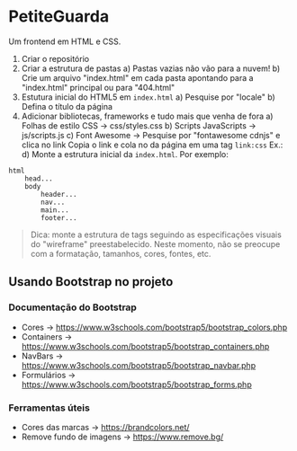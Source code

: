 # PetiteGuarda
 Um frontend em HTML e CSS.


1) Criar o repositório
2) Criar a estrutura de pastas
    a) Pastas vazias não vão para a nuvem!
    b) Crie um arquivo "index.html" em cada pasta apontando para a "index.html" principal
       ou para "404.html"
3) Estutura inicial do HTML5 em `index.html`
    a) Pesquise por "locale"
    b) Defina o título da página
4) Adicionar bibliotecas, frameworks e tudo mais que venha de fora
    a) Folhas de estilo CSS → css/styles.css
    b) Scripts JavaScripts → js/scripts.js
    c) Font Awesome → Pesquise por "fontawesome cdnjs" e clica no link Copia o link e cola no <head> da página em uma tag `link:css`
       Ex.: <link rel="stylesheet" href="https://cdnjs.cloudflare.com/ajax/libs/font-awesome/6.7.2/css/all.min.css">
    d) Monte a estrutura inicial da `index.html`. Por exemplo:
```
html
    head...
    body
        header...
        nav...
        main...
        footer...
```

> Dica: monte a estrutura de tags seguindo as especificações visuais do "wireframe" preestabelecido.
> Neste momento, não se preocupe com a formatação, tamanhos, cores, fontes, etc.

## Usando Bootstrap no projeto

### Documentação do Bootstrap
 - Cores → https://www.w3schools.com/bootstrap5/bootstrap_colors.php
 - Containers → https://www.w3schools.com/bootstrap5/bootstrap_containers.php
 - NavBars → https://www.w3schools.com/bootstrap5/bootstrap_navbar.php
 - Formulários → https://www.w3schools.com/bootstrap5/bootstrap_forms.php

### Ferramentas úteis
 - Cores das marcas → https://brandcolors.net/
 - Remove fundo de imagens → https://www.remove.bg/

